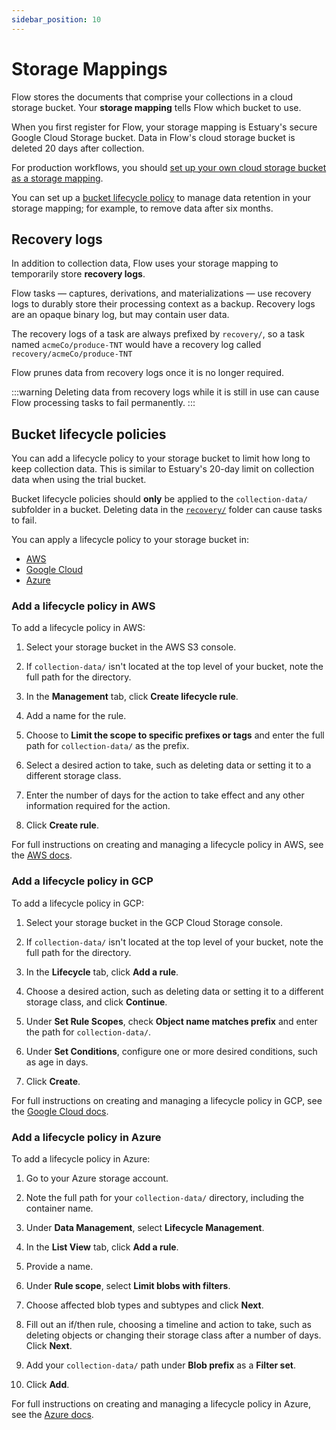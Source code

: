 ```yaml
---
sidebar_position: 10
---
```

# Storage Mappings

Flow stores the documents that comprise your collections in a cloud storage bucket.
Your **storage mapping** tells Flow which bucket to use.

When you first register for Flow, your storage mapping is Estuary's secure Google Cloud Storage bucket.
Data in Flow's cloud storage bucket is deleted 20 days after collection.

For production workflows, you should [set up your own cloud storage bucket as a storage mapping](../getting-started/installation.mdx).

You can set up a [bucket lifecycle policy](#bucket-lifecycle-policies) to manage data retention in your storage mapping;
for example, to remove data after six months.

## Recovery logs

In addition to collection data, Flow uses your storage mapping to temporarily store **recovery logs**.

Flow tasks — captures, derivations, and materializations — use recovery logs to durably store their processing context as a backup.
Recovery logs are an opaque binary log, but may contain user data.

The recovery logs of a task are always prefixed by `recovery/`,
so a task named `acmeCo/produce-TNT` would have a recovery log called `recovery/acmeCo/produce-TNT`

Flow prunes data from recovery logs once it is no longer required.

:::warning
Deleting data from recovery logs while it is still in use can
cause Flow processing tasks to fail permanently.
:::

## Bucket lifecycle policies

You can add a lifecycle policy to your storage bucket to limit how long to keep collection data.
This is similar to Estuary's 20-day limit on collection data when using the trial bucket.

Bucket lifecycle policies should **only** be applied to the `collection-data/` subfolder in a bucket.
Deleting data in the [`recovery/`](#recovery-logs) folder can cause tasks to fail.

You can apply a lifecycle policy to your storage bucket in:

* [AWS](#add-a-lifecycle-policy-in-aws)
* [Google Cloud](#add-a-lifecycle-policy-in-gcp)
* [Azure](#add-a-lifecycle-policy-in-azure)

### Add a lifecycle policy in AWS

To add a lifecycle policy in AWS:

1. Select your storage bucket in the AWS S3 console.

2. If `collection-data/` isn't located at the top level of your bucket, note the full path for the directory.

3. In the **Management** tab, click **Create lifecycle rule**.

4. Add a name for the rule.

5. Choose to **Limit the scope to specific prefixes or tags** and enter the full path for `collection-data/` as the prefix.

6. Select a desired action to take, such as deleting data or setting it to a different storage class.

7. Enter the number of days for the action to take effect and any other information required for the action.

8. Click **Create rule**.

For full instructions on creating and managing a lifecycle policy in AWS, see the [AWS docs](https://docs.aws.amazon.com/AmazonS3/latest/userguide/how-to-set-lifecycle-configuration-intro.html).

### Add a lifecycle policy in GCP

To add a lifecycle policy in GCP:

1. Select your storage bucket in the GCP Cloud Storage console.

2. If `collection-data/` isn't located at the top level of your bucket, note the full path for the directory.

3. In the **Lifecycle** tab, click **Add a rule**.

4. Choose a desired action, such as deleting data or setting it to a different storage class, and click **Continue**.

5. Under **Set Rule Scopes**, check **Object name matches prefix** and enter the path for `collection-data/`.

6. Under **Set Conditions**, configure one or more desired conditions, such as age in days.

7. Click **Create**.

For full instructions on creating and managing a lifecycle policy in GCP, see the [Google Cloud docs](https://cloud.google.com/storage/docs/lifecycle).

### Add a lifecycle policy in Azure

To add a lifecycle policy in Azure:

1. Go to your Azure storage account.

2. Note the full path for your `collection-data/` directory, including the container name.

3. Under **Data Management**, select **Lifecycle Management**.

4. In the **List View** tab, click **Add a rule**.

5. Provide a name.

6. Under **Rule scope**, select **Limit blobs with filters**.

7. Choose affected blob types and subtypes and click **Next**.

8. Fill out an if/then rule, choosing a timeline and action to take, such as deleting objects or changing their storage class after a number of days. Click **Next**.

9. Add your `collection-data/` path under **Blob prefix** as a **Filter set**.

10. Click **Add**.

For full instructions on creating and managing a lifecycle policy in Azure, see the [Azure docs](https://learn.microsoft.com/en-us/azure/storage/blobs/lifecycle-management-overview).
